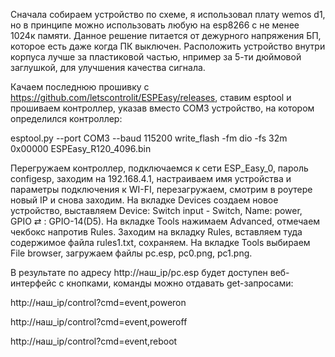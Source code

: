 Сначала собираем устройство по схеме, я использовал плату wemos d1, но в принципе можно использовать любую на esp8266 с не менее 1024к памяти. Данное решение питается от дежурного напряжения БП, которое есть даже когда ПК выключен. Расположить устройство внутри корпуса лучше за пластиковой частью, нпример за 5-ти дюймовой заглушкой, для улучшения качества сигнала.

Качаем последнюю прошивку с https://github.com/letscontrolit/ESPEasy/releases, ставим esptool и прошиваем контроллер, указав вместо COM3 устройство, на котором определился контроллер:

esptool.py --port COM3 --baud 115200 write_flash -fm dio -fs 32m 0x00000 ESPEasy_R120_4096.bin 

Перегружаем контроллер, подключаемся к сети ESP_Easy_0, пароль configesp, заходим на 192.168.4.1, настраиваем имя устройства и параметры подключения к WI-FI, перезагружаем, смотрим в роутере новый IP и снова заходим. На вкладке Devices создаем новое устройство, выставляем Device:	Switch input - Switch, Name: power, GPIO ⇄ : GPIO-14(D5). На вкладке Tools нажимаем Advanced, отмечаем чекбокс напротив Rules. Заходим на вкладку Rules, вставляем туда содержимое файла rules1.txt, сохраняем. На вкладке Tools выбираем File browser, загружаем файлы pc.esp, pc0.png, pc1.png. 

В результате по адресу http://наш_ip/pc.esp будет доступен веб-интерфейс с кнопками, команды можно отдавать get-запросами:

http://наш_ip/control?cmd=event,poweron

http://наш_ip/control?cmd=event,poweroff

http://наш_ip/control?cmd=event,reboot
